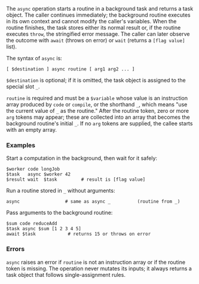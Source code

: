 The `async` operation starts a routine in a background task and returns a task 
object. The caller continues immediately; the background routine executes in 
its own context and cannot modify the caller's variables. When the routine 
finishes, the task stores either its normal result or, if the routine executes 
`throw`, the stringified error message. The caller can later observe the 
outcome with `await` (throws on error) or `wait` (returns a `[flag value]` 
list).

The syntax of `async` is:

```
[ $destination ] async routine [ arg1 arg2 ... ]
```

`$destination` is optional; if it is omitted, the task object is assigned to 
the special slot `_`.

`routine` is required and must be a `$variable` whose value is an instruction 
array produced by `code` or `compile`, or the shorthand `_`, which means "use 
the current value of `_` as the routine." After the routine token, zero or more 
`arg` tokens may appear; these are collected into an array that becomes the 
background routine's initial `_`. If no `arg` tokens are supplied, the callee 
starts with an empty array.

### Examples

Start a computation in the background, then wait for it safely:

```
$worker code longJob
$task   async $worker 42
$result wait  $task         # result is [flag value]
```

Run a routine stored in `_` without arguments:

```
async                 # same as async _          (routine from _)
```

Pass arguments to the background routine:

```
$sum code reduceAdd
$task async $sum [1 2 3 4 5]
await $task            # returns 15 or throws on error
```

### Errors

`async` raises an error if `routine` is not an instruction array or if the 
routine token is missing. The operation never mutates its inputs; it always 
returns a task object that follows single-assignment rules.
